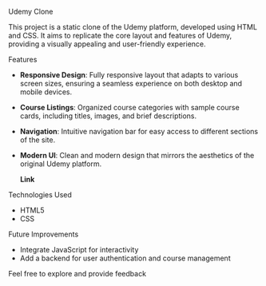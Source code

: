 

 Udemy Clone

This project is a static clone of the Udemy platform, developed using HTML and CSS. It aims to replicate the core layout and features of Udemy, providing a visually appealing and user-friendly experience.

Features

- **Responsive Design**: Fully responsive layout that adapts to various screen sizes, ensuring a seamless experience on both desktop and mobile devices.
- **Course Listings**: Organized course categories with sample course cards, including titles, images, and brief descriptions.
- **Navigation**: Intuitive navigation bar for easy access to different sections of the site.
- **Modern UI**: Clean and modern design that mirrors the aesthetics of the original Udemy platform.

  **Link**

 Technologies Used

- HTML5
- CSS

 Future Improvements

- Integrate JavaScript for interactivity
- Add a backend for user authentication and course management

Feel free to explore and provide feedback
